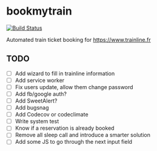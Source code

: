# bookmytrain
[![Build Status](https://travis-ci.org/goldenson/bookmytrain.svg?branch=master)](https://travis-ci.org/goldenson/bookmytrain)

Automated train ticket booking for https://www.trainline.fr

## TODO

- [ ] Add wizard to fill in trainline information
- [ ] Add service worker
- [ ] Fix users update, allow them change password
- [ ] Add fb/google auth?
- [ ] Add SweetAlert?
- [ ] Add bugsnag
- [ ] Add Codecov or codeclimate
- [ ] Write system test
- [ ] Know if a reservation is already booked
- [ ] Remove all sleep call and introduce a smarter solution
- [ ] Add some JS to go through the next input field
